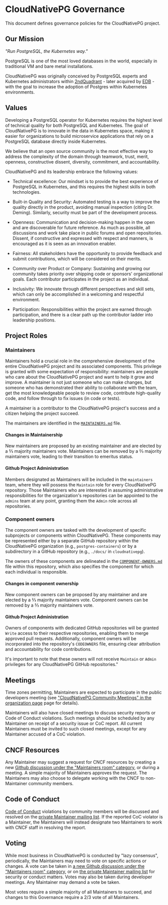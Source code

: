 # CloudNativePG Governance

This document defines governance policies for the CloudNativePG project.

## Our Mission

*"Run PostgreSQL, the Kubernetes way."*

PostgreSQL is one of the most loved databases in the world, especially in
traditional VM and bare metal installations.

CloudNativePG was originally conceived by PostgreSQL experts and
Kubernetes administrators within [2ndQuadrant](https://www.2ndquadrant.com/) -
later acquired by [EDB](https://www.enterprisedb.com/) - with the goal to
increase the adoption of Postgres within Kubernetes environments.

## Values

Developing a PostgreSQL operator for Kubernetes requires the highest level of
technical quality for both PostgreSQL and Kubernetes.
The goal of CloudNativePG is to innovate in the data in Kubernetes space,
making it easier for organizations to build microservice applications that rely
on a PostgreSQL database directly inside Kubernetes.

We believe that an open source community is the most effective way to address
the complexity of the domain through teamwork, trust, merit, openness,
constructive dissent, diversity, commitment, and accountability.

CloudNativePG and its leadership embrace the following values:

* Technical excellence: Our mindset is to provide the best experience of
  PostgreSQL in Kubernetes, and this requires the highest skills in both
  technologies.

* Built-in Quality and Security: Automated testing is a way to improve
  the quality directly in the product, avoiding manual inspection (citing
  Dr. Deming). Similarly, security must be part of the development process.

* Openness: Communication and decision-making happen in the open and are
  discoverable for future reference. As much as possible, all discussions
  and work take place in public forums and open repositories. Dissent, if
  constructive and expressed with respect and manners, is encouraged as it
  is seen as an innovation enabler.

* Fairness: All stakeholders have the opportunity to provide feedback and submit
  contributions, which will be considered on their merits.

* Community over Product or Company: Sustaining and growing our community takes
  priority over shipping code or sponsors' organizational goals. Each
  contributor participates in the project as an individual.

* Inclusivity: We innovate through different perspectives and skill sets, which
  can only be accomplished in a welcoming and respectful environment.

* Participation: Responsibilities within the project are earned through
  participation, and there is a clear path up the contributor ladder into leadership
  positions.

## Project Roles

### Maintainers

Maintainers hold a crucial role in the comprehensive development of the entire
CloudNativePG project and its associated components. This privilege is granted
with some expectation of responsibility: maintainers are people who care about
the CloudNativePG project and want to help it grow and improve. A maintainer is
not just someone who can make changes, but someone who has demonstrated their
ability to collaborate with the team, get the most knowledgeable people to
review code, contribute high-quality code, and follow through to fix issues (in
code or tests).

A maintainer is a contributor to the CloudNativePG project's success and a
citizen helping the project succeed.

The maintainers are identified in the [`MAINTAINERS.md`](MAINTAINERS.md) file.

#### Changes in Maintainership

New maintainers are proposed by an existing maintainer and are elected by a ⅔
majority maintainers vote. Maintainers can be removed by a ⅔ majority
maintainers vote, leading to their transition to emeritus status.

#### Github Project Administration

Members designated as Maintainers will be included in the `maintainers` team,
where they will possess the `Maintain` role for every CloudNativePG repository.
Those Maintainers who are interested in assuming administrative
responsibilities for the organization's repositories can be appointed to the
`admins` team at any point, granting them the `Admin` role across all
repositories.

### Component owners

The component owners are tasked with the development of specific subprojects or
components within CloudNativePG. These components may be represented either by
a separate GitHub repository within the CloudNativePG organization (e.g.,
`postgres-containers`) or by a subdirectory in a GitHub repository (e.g.,
`./docs/` in `cloudnativepg`).

The owners of these components are delineated in the
[`COMPONENT-OWNERS.md`](COMPONENT-OWNERS.md) file within this repository, which also
specifies the component for which each individual is responsible.

#### Changes in component ownership

New component owners can be proposed by any maintainer and are elected by a ⅔
majority maintainers vote. Component owners can be removed by a ⅔ majority
maintainers vote.

#### Github Project Administration

Owners of components with dedicated GitHub repositories will be granted `Write`
access to their respective repositories, enabling them to merge approved pull
requests. Additionally, component owners will be incorporated into the
repository's `CODEOWNERS` file, ensuring clear attribution and accountability
for code contributions.

It's important to note that these owners will not receive `Maintain` or `Admin`
privileges for any CloudNativePG GitHub repositories."

## Meetings

Time zones permitting, Maintainers are expected to participate in the public
developers meeting (see ["CloudNativePG Community Meetings" in the organization page](https://github.com/cloudnative-pg#cloudnativepg-community-meetings)
page for details).

Maintainers will also have closed meetings to discuss security reports
or Code of Conduct violations. Such meetings should be scheduled by any
Maintainer on receipt of a security issue or CoC report. All current Maintainers
must be invited to such closed meetings, except for any Maintainer accused of a CoC violation.

## CNCF Resources

Any Maintainer may suggest a request for CNCF resources by creating a new
[Github discussion under the "Maintainers room" category](https://github.com/cloudnative-pg/cloudnative-pg/discussions/categories/maintainers-room),
or during a meeting.  A simple majority of Maintainers approves the request.
The Maintainers may also choose to delegate working with the CNCF to
non-Maintainer community members.

## Code of Conduct

[Code of Conduct](CODE_OF_CONDUCT.md)
violations by community members will be discussed and resolved
on the [private Maintainer mailing list](mailto:conduct@cloudnative-pg.io).
If the reported CoC violator is a Maintainer, the Maintainers will instead
designate two Maintainers to work with CNCF staff in resolving the report.

## Voting

While most business in CloudNativePG is conducted by "lazy consensus",
periodically, the Maintainers may need to vote on specific actions or changes.
A vote can be taken in [a new Github discussion under the "Maintainers room" category](https://github.com/cloudnative-pg/cloudnative-pg/discussions/categories/maintainers-room),
or on [the private Maintainer mailing list](mailto:security@cloudnative-pg.io) for
security or conduct matters. Votes may also be taken during developer meetings.
Any Maintainer may demand a vote be taken.

Most votes require a simple majority of all Maintainers to succeed, and changes
to this Governance require a 2/3 vote of all Maintainers.
